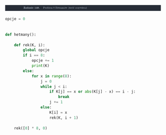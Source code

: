 <picture>
  <source srcset="../../srt/zbior_zadan/148.png" media="(prefers-color-scheme: light)">
  <source srcset="../../srt/zbior_zadan/black_148.png" media="(prefers-color-scheme: dark)">
  <img src="../../srt/zbior_zadan/black_148.png" alt="zadanie 148">
</picture>

```python
opcje = 0


def hetmany():

    def rek(K, i):
        global opcje
        if i == 8:
            opcje += 1
            print(K)
        else:
            for x in range(8):
                j = 0
                while j < i:
                    if K[j] == x or abs(K[j] - x) == i - j:
                        break
                    j += 1
                else:
                    K[i] = x
                    rek(K, i + 1)

    rek([0] * 8, 0)

```